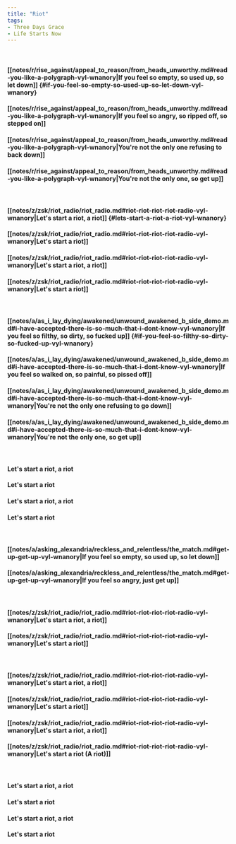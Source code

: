 ```yaml
---
title: "Riot"
tags:
- Three Days Grace
- Life Starts Now
---
```

&nbsp;
#### [[notes/r/rise_against/appeal_to_reason/from_heads_unworthy.md#read-you-like-a-polygraph-vyl-wnanory|If you feel so empty, so used up, so let down]] {#if-you-feel-so-empty-so-used-up-so-let-down-vyl-wnanory}
#### [[notes/r/rise_against/appeal_to_reason/from_heads_unworthy.md#read-you-like-a-polygraph-vyl-wnanory|If you feel so angry, so ripped off, so stepped on]]
#### [[notes/r/rise_against/appeal_to_reason/from_heads_unworthy.md#read-you-like-a-polygraph-vyl-wnanory|You're not the only one refusing to back down]]
#### [[notes/r/rise_against/appeal_to_reason/from_heads_unworthy.md#read-you-like-a-polygraph-vyl-wnanory|You're not the only one, so get up]]
&nbsp;
#### [[notes/z/zsk/riot_radio/riot_radio.md#riot-riot-riot-riot-radio-vyl-wnanory|Let's start a riot, a riot]] {#lets-start-a-riot-a-riot-vyl-wnanory}
#### [[notes/z/zsk/riot_radio/riot_radio.md#riot-riot-riot-riot-radio-vyl-wnanory|Let's start a riot]]
#### [[notes/z/zsk/riot_radio/riot_radio.md#riot-riot-riot-riot-radio-vyl-wnanory|Let's start a riot, a riot]]
#### [[notes/z/zsk/riot_radio/riot_radio.md#riot-riot-riot-riot-radio-vyl-wnanory|Let's start a riot]]
&nbsp;
#### [[notes/a/as_i_lay_dying/awakened/unwound_awakened_b_side_demo.md#i-have-accepted-there-is-so-much-that-i-dont-know-vyl-wnanory|If you feel so filthy, so dirty, so fucked up]] {#if-you-feel-so-filthy-so-dirty-so-fucked-up-vyl-wnanory}
#### [[notes/a/as_i_lay_dying/awakened/unwound_awakened_b_side_demo.md#i-have-accepted-there-is-so-much-that-i-dont-know-vyl-wnanory|If you feel so walked on, so painful, so pissed off]]
#### [[notes/a/as_i_lay_dying/awakened/unwound_awakened_b_side_demo.md#i-have-accepted-there-is-so-much-that-i-dont-know-vyl-wnanory|You're not the only one refusing to go down]]
#### [[notes/a/as_i_lay_dying/awakened/unwound_awakened_b_side_demo.md#i-have-accepted-there-is-so-much-that-i-dont-know-vyl-wnanory|You're not the only one, so get up]]
&nbsp;
#### Let's start a riot, a riot
#### Let's start a riot
#### Let's start a riot, a riot
#### Let's start a riot
&nbsp;
#### [[notes/a/asking_alexandria/reckless_and_relentless/the_match.md#get-up-get-up-vyl-wnanory|If you feel so empty, so used up, so let down]]
#### [[notes/a/asking_alexandria/reckless_and_relentless/the_match.md#get-up-get-up-vyl-wnanory|If you feel so angry, just get up]]
&nbsp;
#### [[notes/z/zsk/riot_radio/riot_radio.md#riot-riot-riot-riot-radio-vyl-wnanory|Let's start a riot, a riot]]
#### [[notes/z/zsk/riot_radio/riot_radio.md#riot-riot-riot-riot-radio-vyl-wnanory|Let's start a riot]]
&nbsp;
#### [[notes/z/zsk/riot_radio/riot_radio.md#riot-riot-riot-riot-radio-vyl-wnanory|Let's start a riot, a riot]]
#### [[notes/z/zsk/riot_radio/riot_radio.md#riot-riot-riot-riot-radio-vyl-wnanory|Let's start a riot]]
#### [[notes/z/zsk/riot_radio/riot_radio.md#riot-riot-riot-riot-radio-vyl-wnanory|Let's start a riot, a riot]]
#### [[notes/z/zsk/riot_radio/riot_radio.md#riot-riot-riot-riot-radio-vyl-wnanory|Let's start a riot (A riot)]]
&nbsp;
#### Let's start a riot, a riot
#### Let's start a riot
#### Let's start a riot, a riot
#### Let's start a riot
